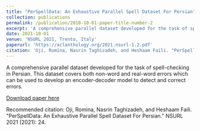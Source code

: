 ```yaml
---
title: "PerSpellData: An Exhaustive Parallel Spell Dataset For Persian"
collection: publications
permalink: /publication/2010-10-01-paper-title-number-2
excerpt: 'A comprehensive parallel dataset developed for the task of spell-checking in Persian. This dataset covers both non-word and real-word errors which can be used to develop an encoder-decoder model to detect and correct errors.'
date: 2021-10-01
venue: 'NSURL 2021, Trento, Italy'
paperurl: 'https://aclanthology.org/2021.nsurl-1.2.pdf'
citation: 'Oji, Romina, Nasrin Taghizadeh, and Heshaam Faili. "PerSpellData: An Exhaustive Parallel Spell Dataset For Persian." NSURL 2021 (2021): 24.'
---
```

A comprehensive parallel dataset developed for the task of spell-checking in Persian. This dataset covers both non-word and real-word errors which can be used to develop an encoder-decoder model to detect and correct errors.

[Download paper here](https://aclanthology.org/2021.nsurl-1.2.pdf)

Recommended citation: Oji, Romina, Nasrin Taghizadeh, and Heshaam Faili. "PerSpellData: An Exhaustive Parallel Spell Dataset For Persian." NSURL 2021 (2021): 24.